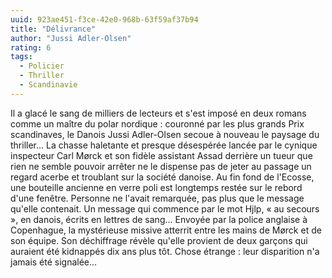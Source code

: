 ```yaml
---
uuid: 923ae451-f3ce-42e0-968b-63f59af37b94
title: "Délivrance"
author: "Jussi Adler-Olsen"
rating: 6
tags:
  - Policier
  - Thriller
  - Scandinavie
---
```


Il a glacé le sang de milliers de lecteurs et s'est imposé en deux romans comme un maître du polar nordique : couronné par les plus grands Prix scandinaves, le Danois Jussi Adler-Olsen secoue à nouveau le paysage du thriller... La chasse haletante et presque désespérée lancée par le cynique inspecteur Carl Mørck et son fidèle assistant Assad derrière un tueur que rien ne semble pouvoir arrêter ne le dispense pas de jeter au passage un regard acerbe et troublant sur la société danoise. Au fin fond de l'Ecosse, une bouteille ancienne en verre poli est longtemps restée sur le rebord d'une fenêtre. Personne ne l'avait remarquée, pas plus que le message qu'elle contenait. Un message qui commence par le mot Hjlp, « au secours », en danois, écrits en lettres de sang... Envoyée par la police anglaise à Copenhague, la mystérieuse missive atterrit entre les mains de Mørck et de son équipe. Son déchiffrage révèle qu'elle provient de deux garçons qui auraient été kidnappés dix ans plus tôt. Chose étrange : leur disparition n'a jamais été signalée...